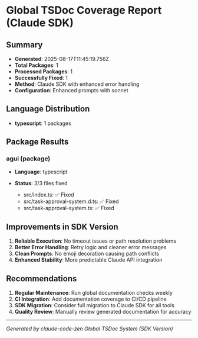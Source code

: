 # Global TSDoc Coverage Report (Claude SDK)

## Summary
- **Generated**: 2025-08-17T11:45:19.756Z
- **Total Packages**: 1
- **Processed Packages**: 1
- **Successfully Fixed**: 1
- **Method**: Claude SDK with enhanced error handling
- **Configuration**: Enhanced prompts with sonnet

## Language Distribution
- **typescript**: 1 packages

## Package Results

### agui (package)
- **Language**: typescript
- **Status**: 3/3 files fixed

  - src/index.ts: ✅ Fixed
  - src/task-approval-system.d.ts: ✅ Fixed
  - src/task-approval-system.ts: ✅ Fixed


## Improvements in SDK Version
1. **Reliable Execution**: No timeout issues or path resolution problems
2. **Better Error Handling**: Retry logic and cleaner error messages  
3. **Clean Prompts**: No emoji decoration causing path conflicts
4. **Enhanced Stability**: More predictable Claude API integration

## Recommendations
1. **Regular Maintenance**: Run global documentation checks weekly
2. **CI Integration**: Add documentation coverage to CI/CD pipeline
3. **SDK Migration**: Consider full migration to Claude SDK for all tools
4. **Quality Review**: Manually review generated documentation for accuracy

---
*Generated by claude-code-zen Global TSDoc System (SDK Version)*
